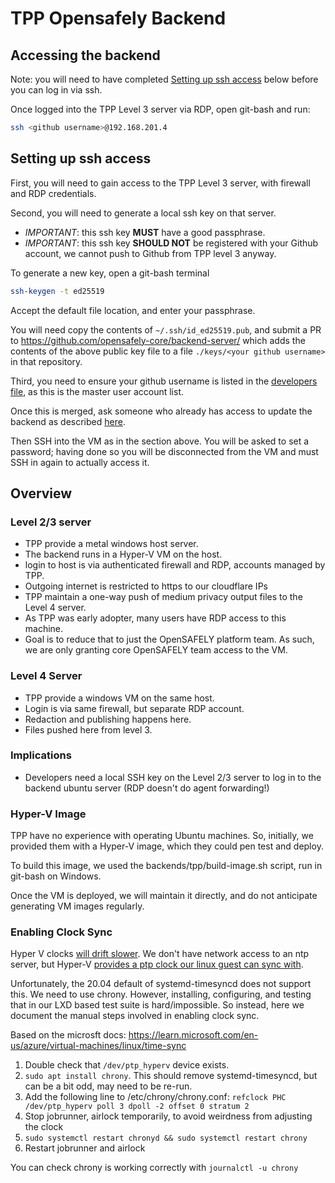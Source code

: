 # TPP Opensafely Backend

## Accessing the backend

Note: you will need to have completed [Setting up ssh
access](#setting-up-ssh-access) below before you can log in via ssh.

Once logged into the TPP Level 3 server via RDP, open git-bash and run:


```bash
ssh <github username>@192.168.201.4
```


## Setting up ssh access

First, you will need to gain access to the TPP Level 3 server, with firewall
and RDP credentials.

Second, you will need to generate a local ssh key on that server.

 - *IMPORTANT*: this ssh key **MUST** have a good passphrase.
 - *IMPORTANT*: this ssh key **SHOULD NOT** be registered with your Github
   account, we cannot push to Github from TPP level 3 anyway.

To generate a new key, open a git-bash terminal

```bash
ssh-keygen -t ed25519
```

Accept the default file location, and enter your passphrase.

You will need copy the contents of `~/.ssh/id_ed25519.pub`, and submit a PR to
https://github.com/opensafely-core/backend-server/ which adds the contents of
the above public key file to a file `./keys/<your github username>` in that
repository.

Third, you need to ensure your github username is listed in the [developers file](https://github.com/opensafely-core/backend-server/blob/main/developers), as this is the master user account list.

Once this is merged, ask someone who already has access to update the
backend as
described
[here](https://github.com/opensafely-core/backend-server/blob/main/README.md#usage).

Then SSH into the VM as in the section above. You will be asked to set
a password; having done so you will be disconnected from the VM and
must SSH in again to actually access it.



## Overview

### Level 2/3 server

 - TPP provide a metal windows host server.
 - The backend runs in a Hyper-V VM on the host.
 - login to host is via authenticated firewall and RDP, accounts managed by
   TPP.
 - Outgoing internet is restricted to https to our cloudflare IPs
 - TPP maintain a one-way push of medium privacy output files to the
   Level 4 server.
 - As TPP was early adopter, many users have RDP access to this machine.
 - Goal is to reduce that to just the OpenSAFELY platform team. As such, we are
   only granting core OpenSAFELY team access to the VM.


### Level 4 Server

 - TPP provide a windows VM on the same host.
 - Login is via same firewall, but separate RDP account.
 - Redaction and publishing happens here.
 - Files pushed here from level 3.

### Implications

 - Developers need a local SSH key on the Level 2/3 server to log in to
   the backend ubuntu server (RDP doesn't do agent forwarding!)


### Hyper-V Image

TPP have no experience with operating Ubuntu machines. So, initially, we
provided them with a Hyper-V image, which they could pen test and
deploy.

To build this image, we used the backends/tpp/build-image.sh script, run
in git-bash on Windows.

Once the VM is deployed, we will maintain it directly, and do not
anticipate generating VM images regularly.

### Enabling Clock Sync

Hyper V clocks [will drift
slower](https://learn.microsoft.com/en-gb/archive/blogs/virtual_pc_guy/time-synchronization-in-hyper-v).
We don't have network access to an ntp server, but Hyper-V [provides a ptp
clock our linux guest can sync
with](https://learn.microsoft.com/en-us/azure/virtual-machines/linux/time-sync).

Unfortunately, the 20.04 default of systemd-timesyncd does not support this. We
need to use chrony. However, installing, configuring, and testing that in our
LXD based test suite is hard/impossible. So instead, here we document the
manual steps involved in enabling clock sync.

Based on the microsft docs: https://learn.microsoft.com/en-us/azure/virtual-machines/linux/time-sync

1. Double check that `/dev/ptp_hyperv` device exists. 
2. `sudo apt install chrony`. This should remove systemd-timesyncd, but can be a bit odd, may need to be re-run.
3. Add the following line to /etc/chrony/chrony.conf: ```refclock PHC /dev/ptp_hyperv poll 3 dpoll -2 offset 0 stratum 2```
4. Stop jobrunner, airlock temporarily, to avoid weirdness from adjusting the clock
5. `sudo systemctl restart chronyd && sudo systemctl restart chrony`
6. Restart jobrunner and airlock

You can check chrony is working correctly with `journalctl -u chrony`


